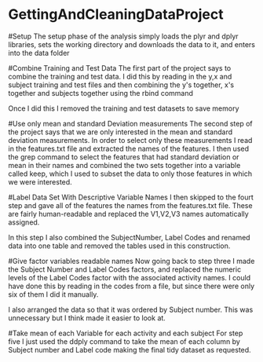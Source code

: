 # GettingAndCleaningDataProject

#Setup
The setup phase of the analysis simply loads the plyr and dplyr libraries, sets the working directory and downloads the data to it, and enters into the data folder

#Combine Training and Test Data
The first part of the project says to combine the training and test data. I did this by reading in the y,x and subject training and test files and then combining the y's together, x's together and subjects together using the rbind command

Once I did this I removed the training and test datasets to save memory

#Use only mean and standard Deviation measurements
The second step of the project says that we are only interested in the mean and standard deviation measurements.  In order to select only these measurements I read in the features.txt file and extracted the names of the features.  I then used the grep command to select the features that had standard deviation or mean in their names and combined the two sets together into a variable called keep, which I used to subset the data to only those features in which we were interested.

#Label Data Set With Descriptive Variable Names
I then skipped to the fourt step and gave all of the features the names from the features.txt file. These are fairly human-readable and replaced the V1,V2,V3 names automatically assigned.

In this step I also combined the SubjectNumber, Label Codes and renamed data into one table and removed the tables used in this construction.


#Give factor variables readable names
Now going back to step three I made the Subject Number and Label Codes factors, and replaced the numeric levels of the Label Codes factor with the associated activity names. I could have done this by reading in the codes from a file, but since there were only six of them I did it manually.

I also arranged the data so that it was ordered by Subject number. This was unnecessary but I think made it easier to look at.

#Take mean of each Variable for each activity and each subject 
For step five I just used the ddply command to take the mean of each column by Subject number and Label code making the final tidy dataset as requested.